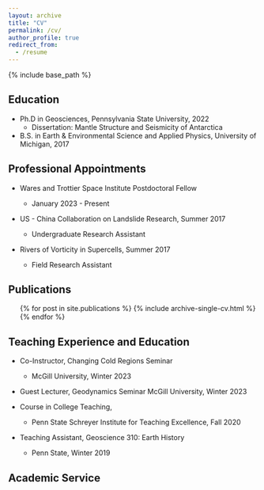 ```yaml
---
layout: archive
title: "CV"
permalink: /cv/
author_profile: true
redirect_from:
  - /resume
---
```


{% include base_path %}


## Education
* Ph.D in Geosciences, Pennsylvania State University, 2022
	* Dissertation: Mantle Structure and Seismicity of Antarctica
* B.S. in Earth & Environmental Science and Applied Physics, University of Michigan, 2017 

## Professional Appointments
* Wares and Trottier Space Institute Postdoctoral Fellow
	* January 2023 - Present

* US - China Collaboration on Landslide Research, Summer 2017
	* Undergraduate Research Assistant
	
* Rivers of Vorticity in Supercells, Summer 2017
	* Field Research Assistant
  
## Publications
  <ul>{% for post in site.publications %}
    {% include archive-single-cv.html %}
  {% endfor %}</ul>
  
  
## Teaching Experience and Education
* Co-Instructor, Changing Cold Regions Seminar 
	* McGill University, Winter 2023

* Guest Lecturer, Geodynamics Seminar
	McGill University, Winter 2023

* Course in College Teaching, 
	* Penn State Schreyer Institute for Teaching Excellence, Fall 2020

* Teaching Assistant, Geoscience 310: Earth History
	* Penn State, Winter 2019

## Academic Service
